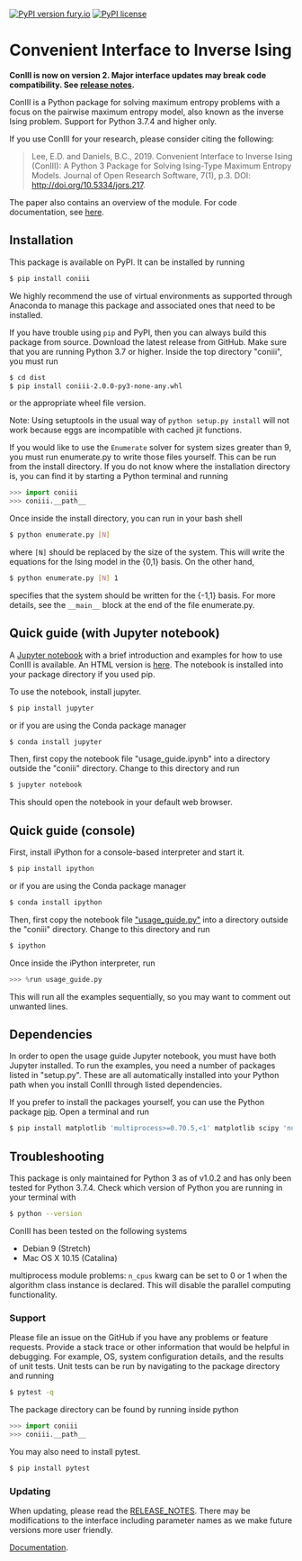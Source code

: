 [![PyPI version fury.io](https://badge.fury.io/py/coniii.svg)](https://pypi.python.org/pypi/coniii/) [![PyPI license](https://img.shields.io/pypi/l/coniii.svg)](https://pypi.python.org/pypi/coniii/)

# Convenient Interface to Inverse Ising

**ConIII is now on version 2. Major interface updates may break code compatibility. 
See [release notes](https://github.com/eltrompetero/coniii/blob/py3/RELEASE_NOTES "release notes").**

ConIII is a Python package for solving maximum entropy problems with a focus on the
pairwise maximum entropy model, also known as the inverse Ising problem. Support for
Python 3.7.4 and higher only.

If you use ConIII for your research, please consider citing the following:
> Lee, E.D. and Daniels, B.C., 2019. Convenient Interface to Inverse Ising (ConIII): A
> Python 3 Package for Solving Ising-Type Maximum Entropy Models. Journal of Open Research
> Software, 7(1), p.3. DOI: http://doi.org/10.5334/jors.217.

The paper also contains an overview of the module. For code documentation, see [here](https://eddielee.co/coniii/index.html "Documentation").

## Installation

This package is available on PyPI. It can be installed by running 
```bash
$ pip install coniii
```
We highly recommend the use of virtual environments as supported through Anaconda to
manage this package and associated ones that need to be installed.

If you have trouble using `pip` and PyPI, then you can always build this package from
source.  Download the latest release from GitHub. Make sure that you are running Python
3.7 or higher.  Inside the top directory "coniii", you must run 
```bash
$ cd dist
$ pip install coniii-2.0.0-py3-none-any.whl 
```
or the appropriate wheel file version.  

Note: Using setuptools in the usual way of `python setup.py install` will not work because
eggs are incompatible with cached jit functions.

If you would like to use the `Enumerate` solver for system sizes greater than 9, you must
run enumerate.py to write those files yourself. This can be run from the install
directory.  If you do not know where the installation directory is, you can find it by
starting a Python terminal and running
```python
>>> import coniii
>>> coniii.__path__
```

Once inside the install directory, you can run in your bash shell
```bash
$ python enumerate.py [N]
```

where `[N]` should be replaced by the size of the system. This will write the equations
for the Ising model in the {0,1} basis. On the other hand,

```bash
$ python enumerate.py [N] 1
```

specifies that the system should be written for the {-1,1} basis.  For more details, see
the `__main__` block at the end of the file enumerate.py.

## Quick guide (with Jupyter notebook)

A [Jupyter notebook](https://github.com/eltrompetero/coniii/blob/py3/ipynb/usage_guide.ipynb) with a brief introduction and examples for how to use ConIII is
available. An HTML version is [here](https://github.com/eltrompetero/coniii/blob/py3/ipynb/usage_guide.html). The
notebook is installed into your package directory if you used pip.

To use the notebook, install jupyter. 
```bash
$ pip install jupyter
```
or if you are using the Conda package manager
```bash
$ conda install jupyter
```

Then, first copy the notebook file "usage_guide.ipynb" into a directory outside the
"coniii" directory.  Change to this directory and run
```bash
$ jupyter notebook
```

This should open the notebook in your default web browser.

## Quick guide (console)

First, install iPython for a console-based interpreter and start it.
```bash
$ pip install ipython
```
or if you are using the Conda package manager
```bash
$ conda install ipython
```

Then, first copy the notebook file ["usage_guide.py"](https://github.com/eltrompetero/coniii/blob/py3/ipynb/usage_guide.py) into a directory outside the "coniii" directory.  Change to this directory and run
```bash
$ ipython
```

Once inside the iPython interpreter, run
```python
>>> %run usage_guide.py
```
This will run all the examples sequentially, so you may want to comment out unwanted lines.

## Dependencies

In order to open the usage guide Jupyter notebook, you must have both Jupyter installed.
To run the examples, you need a number of packages listed in "setup.py". These are all
automatically installed into your Python path when you install ConIII through listed
dependencies.

If you prefer to install the packages yourself, you can use the Python package
[pip](https://pypi.org/project/pip/).  Open a terminal and run
```bash
$ pip install matplotlib 'multiprocess>=0.70.5,<1' matplotlib scipy 'numpy>=1.15.4,<2' 'numba>=0.43.0,<1' 'mpmath>=1.1.0' dill joblib
```

## Troubleshooting

This package is only maintained for Python 3 as of v1.0.2 and has only been tested for
Python 3.7.4. Check which version of Python you are running in your terminal
with 
```bash
$ python --version
```

ConIII has been tested on the following systems
* Debian 9 (Stretch)
* Mac OS X 10.15 (Catalina)

multiprocess module problems: `n_cpus` kwarg can be set to 0 or 1 when the algorithm class
instance is declared.  This will disable the parallel computing functionality.

### Support

Please file an issue on the GitHub if you have any problems or feature requests. Provide a
stack trace or other information that would be helpful in debugging. For example, OS,
system configuration details, and the results of unit tests. Unit tests can be run by
navigating to the package directory and running

```bash
$ pytest -q
```

The package directory can be found by running inside python
```python
>>> import coniii
>>> coniii.__path__
```

You may also need to install pytest.
```bash
$ pip install pytest
```

### Updating

When updating, please read the [RELEASE_NOTES](https://github.com/eltrompetero/coniii/blob/py3/RELEASE_NOTES). There may
be modifications to the interface including parameter names as we make future versions
more user friendly.

[Documentation](https://eddielee.co/coniii/index.html "Documentation").
